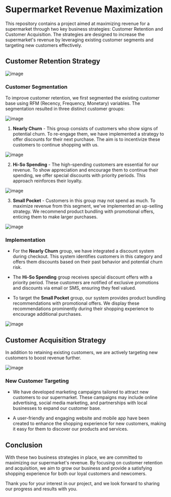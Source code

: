 # Supermarket Revenue Maximization

This repository contains a project aimed at maximizing revenue for a supermarket through two key business strategies: Customer Retention and Customer Acquisition. The strategies are designed to increase the supermarket's revenue by leveraging existing customer segments and targeting new customers effectively.

## Customer Retention Strategy

![image](https://github.com/Toeyeses/Customer_Analytics/assets/128026055/6593d23c-2b97-4d10-9e27-2faa8f31cab9)


### Customer Segmentation

To improve customer retention, we first segmented the existing customer base using RFM (Recency, Frequency, Monetary) variables. The segmentation resulted in three distinct customer groups:

![image](https://github.com/Toeyeses/Customer_Analytics/assets/128026055/c3500315-85b6-460b-8d87-a5f10a0304c9)


1. **Nearly Churn** - This group consists of customers who show signs of potential churn. To re-engage them, we have implemented a strategy to offer discounts for their next purchase. The aim is to incentivize these customers to continue shopping with us.

![image](https://github.com/Toeyeses/Customer_Analytics/assets/128026055/bc937836-9e4a-4652-8b38-720d9c53f661)


2. **Hi-So Spending** - The high-spending customers are essential for our revenue. To show appreciation and encourage them to continue their spending, we offer special discounts with priority periods. This approach reinforces their loyalty.

![image](https://github.com/Toeyeses/Customer_Analytics/assets/128026055/19b08bfe-e2b4-4b75-a022-8cb3f49fd1c2)


3. **Small Pocket** - Customers in this group may not spend as much. To maximize revenue from this segment, we've implemented an up-selling strategy. We recommend product bundling with promotional offers, enticing them to make larger purchases.

![image](https://github.com/Toeyeses/Customer_Analytics/assets/128026055/704ea39c-7cff-4309-855e-85b0ae3974b5)


### Implementation

- For the **Nearly Churn** group, we have integrated a discount system during checkout. This system identifies customers in this category and offers them discounts based on their past behavior and potential churn risk.

- The **Hi-So Spending** group receives special discount offers with a priority period. These customers are notified of exclusive promotions and discounts via email or SMS, ensuring they feel valued.

- To target the **Small Pocket** group, our system provides product bundling recommendations with promotional offers. We display these recommendations prominently during their shopping experience to encourage additional purchases.

![image](https://github.com/Toeyeses/Customer_Analytics/assets/128026055/778ec2f9-f855-4c25-876d-5dfaf93c9dec)


## Customer Acquisition Strategy

In addition to retaining existing customers, we are actively targeting new customers to boost revenue further.

![image](https://github.com/Toeyeses/Customer_Analytics/assets/128026055/c2fa4fd2-7210-4781-8203-fa4aaaf891a0)


### New Customer Targeting

- We have developed marketing campaigns tailored to attract new customers to our supermarket. These campaigns may include online advertising, social media marketing, and partnerships with local businesses to expand our customer base.

- A user-friendly and engaging website and mobile app have been created to enhance the shopping experience for new customers, making it easy for them to discover our products and services.

## Conclusion

With these two business strategies in place, we are committed to maximizing our supermarket's revenue. By focusing on customer retention and acquisition, we aim to grow our business and provide a satisfying shopping experience for both our loyal customers and newcomers.

Thank you for your interest in our project, and we look forward to sharing our progress and results with you.
